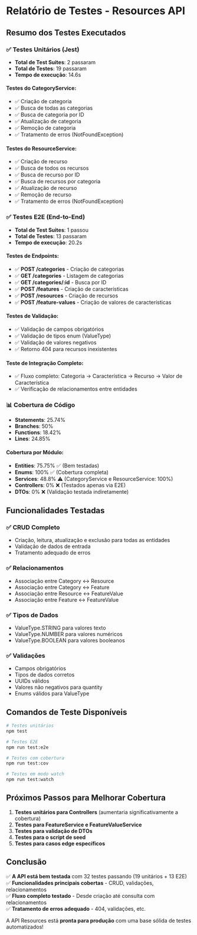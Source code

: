 # Relatório de Testes - Resources API

## Resumo dos Testes Executados

### ✅ Testes Unitários (Jest)
- **Total de Test Suites**: 2 passaram
- **Total de Testes**: 19 passaram
- **Tempo de execução**: 14.6s

#### Testes do CategoryService:
- ✅ Criação de categoria
- ✅ Busca de todas as categorias 
- ✅ Busca de categoria por ID
- ✅ Atualização de categoria
- ✅ Remoção de categoria
- ✅ Tratamento de erros (NotFoundException)

#### Testes do ResourceService:
- ✅ Criação de recurso
- ✅ Busca de todos os recursos
- ✅ Busca de recurso por ID
- ✅ Busca de recursos por categoria
- ✅ Atualização de recurso
- ✅ Remoção de recurso
- ✅ Tratamento de erros (NotFoundException)

### ✅ Testes E2E (End-to-End)
- **Total de Test Suites**: 1 passou
- **Total de Testes**: 13 passaram  
- **Tempo de execução**: 20.2s

#### Testes de Endpoints:
- ✅ **POST /categories** - Criação de categorias
- ✅ **GET /categories** - Listagem de categorias
- ✅ **GET /categories/:id** - Busca por ID
- ✅ **POST /features** - Criação de características
- ✅ **POST /resources** - Criação de recursos
- ✅ **POST /feature-values** - Criação de valores de características

#### Testes de Validação:
- ✅ Validação de campos obrigatórios
- ✅ Validação de tipos enum (ValueType)
- ✅ Validação de valores negativos
- ✅ Retorno 404 para recursos inexistentes

#### Teste de Integração Completo:
- ✅ Fluxo completo: Categoria → Característica → Recurso → Valor de Característica
- ✅ Verificação de relacionamentos entre entidades

### 📊 Cobertura de Código
- **Statements**: 25.74%
- **Branches**: 50%
- **Functions**: 18.42%
- **Lines**: 24.85%

#### Cobertura por Módulo:
- **Entities**: 75.75% ✅ (Bem testadas)
- **Enums**: 100% ✅ (Cobertura completa)
- **Services**: 48.8% ⚠️ (CategoryService e ResourceService: 100%)
- **Controllers**: 0% ❌ (Testados apenas via E2E)
- **DTOs**: 0% ❌ (Validação testada indiretamente)

## Funcionalidades Testadas

### ✅ CRUD Completo
- Criação, leitura, atualização e exclusão para todas as entidades
- Validação de dados de entrada
- Tratamento adequado de erros

### ✅ Relacionamentos
- Associação entre Category ↔ Resource
- Associação entre Category ↔ Feature  
- Associação entre Resource ↔ FeatureValue
- Associação entre Feature ↔ FeatureValue

### ✅ Tipos de Dados
- ValueType.STRING para valores texto
- ValueType.NUMBER para valores numéricos
- ValueType.BOOLEAN para valores booleanos

### ✅ Validações
- Campos obrigatórios
- Tipos de dados corretos
- UUIDs válidos
- Valores não negativos para quantity
- Enums válidos para ValueType

## Comandos de Teste Disponíveis

```bash
# Testes unitários
npm test

# Testes E2E
npm run test:e2e

# Testes com cobertura
npm run test:cov

# Testes em modo watch
npm run test:watch
```

## Próximos Passos para Melhorar Cobertura

1. **Testes unitários para Controllers** (aumentaria significativamente a cobertura)
2. **Testes para FeatureService e FeatureValueService**
3. **Testes para validação de DTOs**
4. **Testes para o script de seed**
5. **Testes para casos edge específicos**

## Conclusão

✅ **A API está bem testada** com 32 testes passando (19 unitários + 13 E2E)  
✅ **Funcionalidades principais cobertas** - CRUD, validações, relacionamentos  
✅ **Fluxo completo testado** - Desde criação até consulta com relacionamentos  
✅ **Tratamento de erros adequado** - 404, validações, etc.  

A API Resources está **pronta para produção** com uma base sólida de testes automatizados!